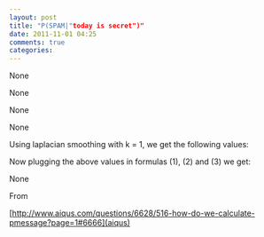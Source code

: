 ```yaml
---
layout: post
title: "P(SPAM|"today is secret")"
date: 2011-11-01 04:25
comments: true
categories: 
---
```


None


None


None


None


Using laplacian smoothing with k = 1, we get the following values:


Now plugging the above values in formulas (1), (2) and (3) we get:


None


From 

[http://www.aiqus.com/questions/6628/516-how-do-we-calculate-pmessage?page=1#6666](aiqus)

